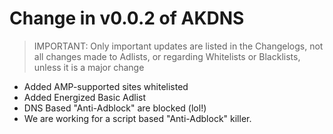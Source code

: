 # Change in v0.0.2 of AKDNS

> IMPORTANT: Only important updates are listed in the Changelogs, not all changes made to Adlists, or regarding Whitelists or Blacklists, unless it is a major change

 - Added AMP-supported sites whitelisted
 - Added Energized Basic Adlist
 - DNS Based "Anti-Adblock" are blocked (lol!)
 - We are working for a script based "Anti-Adblock" killer.